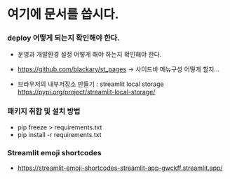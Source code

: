 # 여기에 문서를 씁시다.

### deploy 어떻게 되는지 확인해야 한다.

- 운영과 개발환경 설정 어떻게 해야 하는지 확인해야 한다.

- https://github.com/blackary/st_pages -> 사이드바 메뉴구성 어떻게 할지...

- 브라우저의 내부저장소 만들기 : streamlit local storage
  https://pypi.org/project/streamlit-local-storage/

### 패키지 취합 및 설치 방법

- pip freeze > requirements.txt
- pip install -r requirements.txt

### Streamlit emoji shortcodes

- https://streamlit-emoji-shortcodes-streamlit-app-gwckff.streamlit.app/
